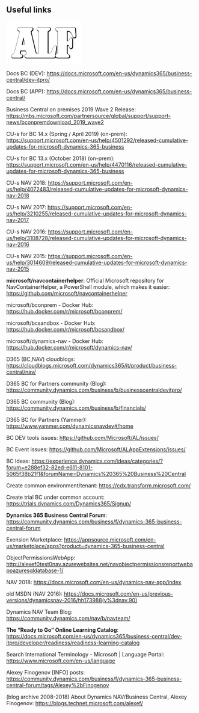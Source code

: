 ## Useful links
![](media/ALFlogo.png)

Docs BC (DEV):
<https://docs.microsoft.com/en-us/dynamics365/business-central/dev-itpro/>

Docs BC (APP):
<https://docs.microsoft.com/en-us/dynamics365/business-central/>

Business Central on premises 2019 Wave 2 Release: <https://mbs.microsoft.com/partnersource/global/support/support-news/bconpremdownload_2019_wave2>

CU-s for BC 14.x (Spring / April 2019) (on-prem):
<https://support.microsoft.com/en-us/help/4501292/released-cumulative-updates-for-microsoft-dynamics-365-business>

CU-s for BC 13.x (October 2018) (on-prem):
<https://support.microsoft.com/en-us/help/4470116/released-cumulative-updates-for-microsoft-dynamics-365-business>

CU-s NAV 2018: <https://support.microsoft.com/en-us/help/4072483/released-cumulative-updates-for-microsoft-dynamics-nav-2018>

CU-s NAV 2017: <https://support.microsoft.com/en-us/help/3210255/released-cumulative-updates-for-microsoft-dynamics-nav-2017>

CU-s NAV 2016: <https://support.microsoft.com/en-us/help/3108728/released-cumulative-updates-for-microsoft-dynamics-nav-2016>

CU-s NAV 2015: <https://support.microsoft.com/en-us/help/3014609/released-cumulative-updates-for-microsoft-dynamics-nav-2015>

**microsoft/navcontainerhelper**: Official Microsoft repository for NavContainerHelper, a PowerShell module, which makes it easier: <https://github.com/microsoft/navcontainerhelper>

microsoft/bconprem - Docker Hub: <https://hub.docker.com/r/microsoft/bconprem/>

microsoft/bcsandbox - Docker Hub: <https://hub.docker.com/r/microsoft/bcsandbox/>

microsoft/dynamics-nav - Docker Hub: <https://hub.docker.com/r/microsoft/dynamics-nav/>

D365 (BC,NAV) cloudblogs: <https://cloudblogs.microsoft.com/dynamics365/it/product/business-central/nav/>

D365 BC for Partners community (Blog):
<https://community.dynamics.com/business/b/businesscentraldevitpro/>

D365 BC community (Blog):
<https://community.dynamics.com/business/b/financials/>

D365 BC for Partners (Yammer):
<https://www.yammer.com/dynamicsnavdev#/home>

BC DEV tools issues: <https://github.com/Microsoft/AL/issues/>

BC Event issues: <https://github.com/Microsoft/ALAppExtensions/issues/>

BC Ideas:
<https://experience.dynamics.com/ideas/categories/?forum=e288ef32-82ed-e611-8101-5065f38b21f1&forumName=Dynamics%20365%20Business%20Central>

Create common environment/tenant:
<https://cdx.transform.microsoft.com/>

Create trial BC under common account:
<https://trials.dynamics.com/Dynamics365/Signup/>

**Dynamics 365 Business Central Forum**:
<https://community.dynamics.com/business/f/dynamics-365-business-central-forum>

Exension Marketplace:
<https://appsource.microsoft.com/en-us/marketplace/apps?product=dynamics-365-business-central>

ObjectPermissionsWebApp:
<http://alexef0test0nav.azurewebsites.net/navobjectpermissionsreportwebappazuresqldatabase-1/>

NAV 2018: <https://docs.microsoft.com/en-us/dynamics-nav-app/index>

old MSDN (NAV 2016): <https://docs.microsoft.com/en-us/previous-versions/dynamicsnav-2016/hh173988(v%3dnav.90)>

Dynamics NAV Team Blog: <https://community.dynamics.com/nav/b/navteam/>

**The “Ready to Go” Online Learning Catalog**: <https://docs.microsoft.com/en-us/dynamics365/business-central/dev-itpro/developer/readiness/readiness-learning-catalog>

Search International Terminology - Microsoft | Language Portal: <https://www.microsoft.com/en-us/language>

Alexey Finogenov [INFO] posts: <https://community.dynamics.com/business/f/dynamics-365-business-central-forum/tags/Alexey%2bFinogenov>

(blog archive 2008-2018) About Dynamics NAV/Business Central, Alexey Finogenov: <https://blogs.technet.microsoft.com/alexef/> 

